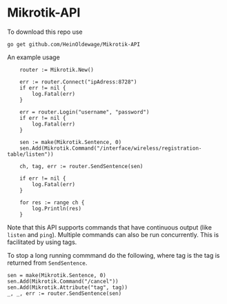 # Mikrotik-API
To download this repo use

~~~~
go get github.com/HeinOldewage/Mikrotik-API
~~~~


An example usage

~~~~
	router := Mikrotik.New()

	err := router.Connect("ipAdress:8728")
	if err != nil {
		log.Fatal(err)
	}

	err = router.Login("username", "password")
	if err != nil {
		log.Fatal(err)
	}

	sen := make(Mikrotik.Sentence, 0)
	sen.Add(Mikrotik.Command("/interface/wireless/registration-table/listen"))

	ch, tag, err := router.SendSentence(sen)

	if err != nil {
		log.Fatal(err)
	}

	for res := range ch {
		log.Println(res)
	}
~~~~

	
Note that this API supports commands that have continuous output (like ```listen``` and ```ping```). 
Multiple commands can also be run concurrently. This is facilitated by using tags. 

To stop a long running commmand do the following, where tag is the tag is returned from ```SendSentence```.
	
	
~~~~
sen = make(Mikrotik.Sentence, 0)
sen.Add(Mikrotik.Command("/cancel"))
sen.Add(Mikrotik.Attribute("tag", tag))
_, _, err := router.SendSentence(sen)
~~~~

